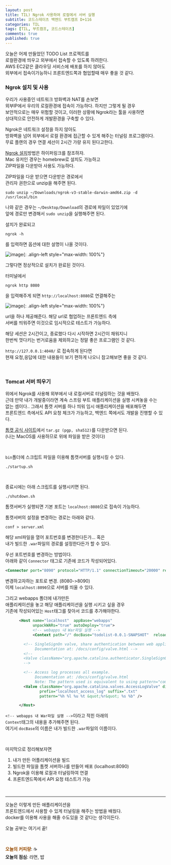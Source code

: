 ```yaml
---
layout: post
title: TIL) Ngrok 사용하여 로컬에서 서버 실행
subtitle: 코드스테이츠 백엔드 부트캠프 D+116
categories: TIL
tags: [TIL, 부트캠프, 코드스테이츠]
comments: true
published: true
---
```


오늘은 어제 만들었던 TODO List 프로젝트를  
로컬환경에 띄우고 외부에서 접속할 수 있도록 하려한다.  
AWS EC2같은 클라우딩 서비스에 배포를 하지 않아도  
외부에서 접속이가능하니 프론트엔드쪽과 협업할때 매우 좋을 것 같다.


### Ngrok 설치 및 사용

우리가 사용중인 네트워크 방화벽과 NAT를 손보면  
외부IP에서 우리의 로컬환경에 접속이 가능하다. 하지만 그렇게 될 경우  
보안적으로는 매우 위험할 것이고, 이러한 상황에 Ngrok라는 툴을 사용하면  
상대적으로 안전하게 개발환경을 구축할 수 있다.  

Ngrok은 네트워크 설정을 하지 않아도  
방화벽을 넘어 외부에서 로컬 환경에 접근할 수 있게 해주는 터널링 프로그램이다.  
무료 플랜의 경우 연결 세선이 2시간 가량 유지 된다고한다.  

[Ngrok 설치]방법은 하이퍼링크를 참조하자.  
Mac 유저인 경우는 homebrew로 설치도 가능하고  
ZIP파일을 다운받아 사용도 가능하다.

ZIP파일을 다운 받으면 다운받은 경로에서   
관리자 권한으로 unzip을 해주면 된다.
```text
sudo unzip ~/Downloads/ngrok-v3-stable-darwin-amd64.zip -d /usr/local/bin
```
나와 같은 경우는 `~/Desktop/Download`의 경로에 파일이 있었기에  
앞에 경로만 변경해서 `sudo unzip`을 실행해주면 된다.  

설치가 완료되고  
```shell
ngrok -h
```
를 입력하면 옵션에 대한 설명이 나올 것이다.  

![image](https://lh3.googleusercontent.com/u/0/drive-viewer/AFDK6gObsmscGnFyEnA0dNsZKusGOpCI7AOhWbFj1xP9TzarKyjkfZMV-kWxLwuaaRfu64X9e7Q1sSuOtTyx8BVyQ9p_5EUkrQ=w1920-h921){: .align-left style="max-width: 100%"}

그렇다면 정상적으로 설치가 완료된 것이다.  

터미널에서 
```shell
ngrok http 8080
```
을 입력해주게 되면 `http://localhost:8080`로 연결해주는

![image](https://lh3.googleusercontent.com/u/0/drive-viewer/AFDK6gOjwMrGdUi75T-RxvGdlsyritWRjFkORgi8EGTcO4k5XEjRyV_7wWkDoXIAkOjbTp5yImsdeNeBI5fcDNuEaklMf9u4iQ=w1920-h888){: .align-left style="max-width: 100%"}

url을 하나 제공해준다. 해당 url로 협업하는 프론트엔드 측에  
서버를 띄워주면 이것으로 임시적으로 테스트가 가능하다.  

해당 세션은 2시간이고, 종료했다 다시 시작하면 2시간이 채워지니  
한번씩 껏다키는 번거로움을 제외하고는 정말 좋은 프로그램인 것 같다.  

`http://127.0.0.1:4040/` 로 접속하게 된다면  
현재 요청,응답에 대한 내용들이 보기 편하게 나오니 참고해보면 좋을 것 같다.


<br/>

### Tomcat 서버 띄우기  

위에서 Ngrok를 사용해 외부에서 내 로컬서버로 터널링하는 것을 배웠다.  
근데 만약 내가 개발중이라면 계속 스프링 부트 애플리케이션을 실행 시켜놓을 수는  
없는 셈이다.. 그래서 톰캣 서버를 하나 띄워 임시 애플리케이션을 배포해두면  
프론트엔드 측에서도 API 요청 체크가 가능하고, 백엔드 쪽에서도 개발을 진행할 수 있다.

[톰캣 공식 사이트]에서  `tar.gz (pgp, sha512)`를 다운받으면 된다.  
(나는 MacOS를 사용하므로 위에 파일을 받은 것이다)

<br/>

`bin`폴더에 스크립트 파일을 이용해 톰캣서버를 실행시킬 수 있다.
```text
./startup.sh
```

<br/>

종료시에는 아래 스크립트를 실행시키면 된다.
```text
./shutdown.sh
```

톰캣서버가 실행되면 기본 포트는 `localhost:8080`으로 접속이 가능하다.  

톰캣서버의 설정을 변경하는 경로는 아래와 같다.


```text
conf > server.xml
```
해당 xml파일을 열어 포트번호를 변경한다든가... 혹은  
내가 빌드한 `.war`파일의 경로를 설정한다든가 할 수 있다.

우선 포트번호를 변경하는 방법이다.  
아래와 같이 `Connector` 태그로 기존에 코드가 작성되어있다.

```xml
<Connector port="8090" protocol="HTTP/1.1" connectionTimeout="20000" redirectPort="8443" />
```
변경하고자하는 포트로 변경. (8080->8090)  
이제 `localhost:8090`으로 서버를 띄울 수 있다.

그리고 webapps 폴더에 내가만든  
애플리케이션을 놓고 해당 애플리케이션을 실행 시키고 싶을 경우  
기존에 작성되어있는 `Host`태그를 찾아서 코드를 추가해야한다.

```xml
      <Host name="localhost"  appBase="webapps"
            unpackWARs="true" autoDeploy="true">
            <!-- webapps 내 War파일 실행 -->
            <Context path="/" docBase="todolist-0.0.1-SNAPSHOT"  reloadable="false" > </Context>

        <!-- SingleSignOn valve, share authentication between web applications
             Documentation at: /docs/config/valve.html -->
        <!--
        <Valve className="org.apache.catalina.authenticator.SingleSignOn" />
        -->

        <!-- Access log processes all example.
             Documentation at: /docs/config/valve.html
             Note: The pattern used is equivalent to using pattern="common" -->
        <Valve className="org.apache.catalina.valves.AccessLogValve" directory="logs"
               prefix="localhost_access_log" suffix=".txt"
               pattern="%h %l %u %t &quot;%r&quot; %s %b" />

      </Host>
```
`<!-- webapps 내 War파일 실행 -->`이라고 적힌 아래의  
`Context`태그의 내용을 추가해주면 된다.  
여기서 `docBase`의 이름은 내가 빌드한 `.war`파일의 이름이다.  

<br/>

마지막으로 정리해보자면
1. 내가 만든 어플리케이션을 빌드
2. 빌드한 파일을 톰켓 서버하나를 만들어 배포 (localhost:8090)
3. Ngrok을 이용해 로컬과 터널링하여 연결
4. 프론트엔드쪽에서 API 요청 테스트가 가능


<br/>  

[톰캣 공식 사이트]: https://tomcat.apache.org/download-90.cgi
[Ngrok 설치]: https://ngrok.com/download

---

오늘은 이렇게 만든 애플리케이션을  
프론트엔드에서 사용할 수 있게 터널링을 해주는 방법을 배웠다.  
docker를 이용해 사용을 해줄 수도있을 것 같다는 생각이든다.  

오늘 공부는 여기서 끝!

<br/>  

<span style="color:#994C00">**오늘의 커피량**</span>: ☕️  
**오늘의 점심**: 라면, 밥